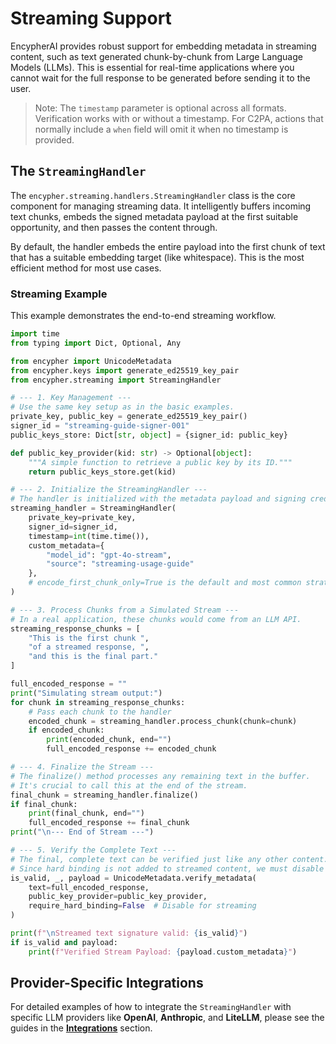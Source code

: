 # Streaming Support

EncypherAI provides robust support for embedding metadata in streaming content, such as text generated chunk-by-chunk from Large Language Models (LLMs). This is essential for real-time applications where you cannot wait for the full response to be generated before sending it to the user.

> Note: The `timestamp` parameter is optional across all formats. Verification works with or without a timestamp. For C2PA, actions that normally include a `when` field will omit it when no timestamp is provided.

## The `StreamingHandler`

The `encypher.streaming.handlers.StreamingHandler` class is the core component for managing streaming data. It intelligently buffers incoming text chunks, embeds the signed metadata payload at the first suitable opportunity, and then passes the content through.

By default, the handler embeds the entire payload into the first chunk of text that has a suitable embedding target (like whitespace). This is the most efficient method for most use cases.

### Streaming Example

This example demonstrates the end-to-end streaming workflow.

```python
import time
from typing import Dict, Optional, Any

from encypher import UnicodeMetadata
from encypher.keys import generate_ed25519_key_pair
from encypher.streaming import StreamingHandler

# --- 1. Key Management ---
# Use the same key setup as in the basic examples.
private_key, public_key = generate_ed25519_key_pair()
signer_id = "streaming-guide-signer-001"
public_keys_store: Dict[str, object] = {signer_id: public_key}

def public_key_provider(kid: str) -> Optional[object]:
    """A simple function to retrieve a public key by its ID."""
    return public_keys_store.get(kid)

# --- 2. Initialize the StreamingHandler ---
# The handler is initialized with the metadata payload and signing credentials.
streaming_handler = StreamingHandler(
    private_key=private_key,
    signer_id=signer_id,
    timestamp=int(time.time()),
    custom_metadata={
        "model_id": "gpt-4o-stream",
        "source": "streaming-usage-guide"
    },
    # encode_first_chunk_only=True is the default and most common strategy.
)

# --- 3. Process Chunks from a Simulated Stream ---
# In a real application, these chunks would come from an LLM API.
streaming_response_chunks = [
    "This is the first chunk ",
    "of a streamed response, ",
    "and this is the final part."
]

full_encoded_response = ""
print("Simulating stream output:")
for chunk in streaming_response_chunks:
    # Pass each chunk to the handler
    encoded_chunk = streaming_handler.process_chunk(chunk=chunk)
    if encoded_chunk:
        print(encoded_chunk, end="")
        full_encoded_response += encoded_chunk

# --- 4. Finalize the Stream ---
# The finalize() method processes any remaining text in the buffer.
# It's crucial to call this at the end of the stream.
final_chunk = streaming_handler.finalize()
if final_chunk:
    print(final_chunk, end="")
    full_encoded_response += final_chunk
print("\n--- End of Stream ---")

# --- 5. Verify the Complete Text ---
# The final, complete text can be verified just like any other content.
# Since hard binding is not added to streamed content, we must disable it during verification.
is_valid, _, payload = UnicodeMetadata.verify_metadata(
    text=full_encoded_response,
    public_key_provider=public_key_provider,
    require_hard_binding=False  # Disable for streaming
)

print(f"\nStreamed text signature valid: {is_valid}")
if is_valid and payload:
    print(f"Verified Stream Payload: {payload.custom_metadata}")
```

## Provider-Specific Integrations

For detailed examples of how to integrate the `StreamingHandler` with specific LLM providers like **OpenAI**, **Anthropic**, and **LiteLLM**, please see the guides in the **[Integrations](../integrations)** section.
